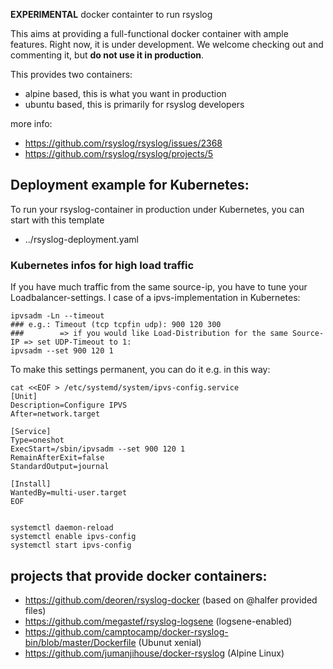 **EXPERIMENTAL** docker containter to run rsyslog

This aims at providing a full-functional docker container with ample features.
Right now, it is under development. We welcome checking out and commenting it,
but **do not use it in production**.

This provides two containers:
- alpine based, this is what you want in production
- ubuntu based, this is primarily for rsyslog developers

more info:
- https://github.com/rsyslog/rsyslog/issues/2368
- https://github.com/rsyslog/rsyslog/projects/5

## Deployment example for Kubernetes:
To run your rsyslog-container in production under Kubernetes, you can start with this template
- ../rsyslog-deployment.yaml

### Kubernetes infos for high load traffic
If you have much traffic from the same source-ip, you have to tune your Loadbalancer-settings.
I case of a ipvs-implementation in Kubernetes:
```
ipvsadm -Ln --timeout
### e.g.: Timeout (tcp tcpfin udp): 900 120 300
###        => if you would like Load-Distribution for the same Source-IP => set UDP-Timeout to 1:
ipvsadm --set 900 120 1
```

To make this settings permanent, you can do it e.g. in this way:
```
cat <<EOF > /etc/systemd/system/ipvs-config.service
[Unit]
Description=Configure IPVS
After=network.target

[Service]
Type=oneshot
ExecStart=/sbin/ipvsadm --set 900 120 1
RemainAfterExit=false
StandardOutput=journal

[Install]
WantedBy=multi-user.target
EOF


systemctl daemon-reload
systemctl enable ipvs-config
systemctl start ipvs-config
```

## projects that provide docker containers:

- https://github.com/deoren/rsyslog-docker (based on @halfer provided files)
- https://github.com/megastef/rsyslog-logsene (logsene-enabled)
- https://github.com/camptocamp/docker-rsyslog-bin/blob/master/Dockerfile (Ubunut xenial)
- https://github.com/jumanjihouse/docker-rsyslog (Alpine Linux)
